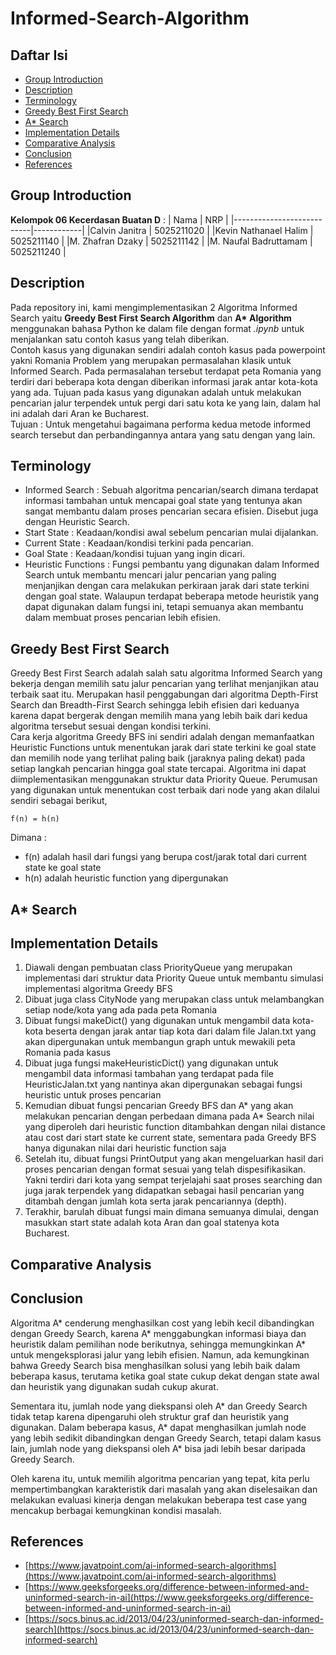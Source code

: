 # Informed-Search-Algorithm

## Daftar Isi
- [Group Introduction](#group-introduction)
- [Description](#description)
- [Terminology](#terminology)
- [Greedy Best First Search](#greedy-best-first-search)
- [A* Search](#a*-search)
- [Implementation Details](#implementation-details)
- [Comparative Analysis](#comparative-analysis)
- [Conclusion](#conclusion)
- [References](#references)


## Group Introduction
<b>Kelompok 06 Kecerdasan Buatan D</b> :
| Nama                      | NRP        |
|---------------------------|------------|
|Calvin Janitra             | 5025211020 |
|Kevin Nathanael Halim      | 5025211140 |
|M. Zhafran Dzaky           | 5025211142 |
|M. Naufal Badruttamam      | 5025211240 |

## Description
Pada repository ini, kami mengimplementasikan 2 Algoritma Informed Search yaitu <b>Greedy Best First Search Algorithm</b> dan <b>A* Algorithm</b> menggunakan bahasa Python ke dalam file dengan format <i>.ipynb</i> untuk menjalankan satu contoh kasus yang telah diberikan.<br>
Contoh kasus yang digunakan sendiri adalah contoh kasus pada powerpoint yakni Romania Problem yang merupakan permasalahan klasik untuk Informed Search. Pada permasalahan tersebut terdapat peta Romania yang terdiri dari beberapa kota dengan diberikan informasi jarak antar kota-kota yang ada. Tujuan pada kasus yang digunakan adalah untuk melakukan pencarian jalur terpendek untuk pergi dari satu kota ke yang lain, dalam hal ini adalah dari Aran ke Bucharest.<br>
Tujuan : Untuk mengetahui bagaimana performa kedua metode informed search tersebut dan perbandingannya antara yang satu dengan yang lain.

## Terminology
- Informed Search : Sebuah algoritma pencarian/search dimana terdapat informasi tambahan untuk mencapai goal state yang tentunya akan sangat membantu dalam proses pencarian secara efisien. Disebut juga dengan Heuristic Search.
- Start State : Keadaan/kondisi awal sebelum pencarian mulai dijalankan.
- Current State : Keadaan/kondisi terkini pada pencarian.
- Goal State : Keadaan/kondisi tujuan yang ingin dicari.
- Heuristic Functions : Fungsi pembantu yang digunakan dalam Informed Search untuk membantu mencari jalur pencarian yang paling menjanjikan dengan cara melakukan perkiraan jarak dari state terkini dengan goal state. Walaupun terdapat beberapa metode heuristik yang dapat digunakan dalam fungsi ini, tetapi semuanya akan membantu dalam membuat proses pencarian lebih efisien.

## Greedy Best First Search
Greedy Best First Search adalah salah satu algoritma Informed Search yang bekerja dengan memilih satu jalur pencarian yang terlihat menjanjikan atau terbaik saat itu. Merupakan hasil penggabungan dari algoritma Depth-First Search dan Breadth-First Search sehingga lebih efisien dari keduanya karena dapat bergerak dengan memilih mana yang lebih baik dari kedua algoritma tersebut sesuai dengan kondisi terkini.<br>
Cara kerja algoritma Greedy BFS ini sendiri adalah dengan memanfaatkan Heuristic Functions untuk menentukan jarak dari state terkini ke goal state dan memilih node yang terlihat paling baik (jaraknya paling dekat) pada setiap langkah pencarian hingga goal state tercapai. Algoritma ini dapat diimplementasikan menggunakan struktur data Priority Queue. Perumusan yang digunakan untuk menentukan cost terbaik dari node yang akan dilalui sendiri sebagai berikut,

    f(n) = h(n)
Dimana :
- f(n) adalah hasil dari fungsi yang berupa cost/jarak total dari current state ke goal state
- h(n) adalah heuristic function yang dipergunakan

## A* Search

## Implementation Details
1. Diawali dengan pembuatan class PriorityQueue yang merupakan implementasi dari struktur data Priority Queue untuk membantu simulasi implementasi algoritma Greedy BFS
2. Dibuat juga class CityNode yang merupakan class untuk melambangkan setiap node/kota yang ada pada peta Romania
3. Dibuat fungsi makeDict() yang digunakan untuk mengambil data kota-kota beserta dengan jarak antar tiap kota dari dalam file Jalan.txt yang akan dipergunakan untuk membangun graph untuk mewakili peta Romania pada kasus
4. Dibuat juga fungsi makeHeuristicDict() yang digunakan untuk mengambil data informasi tambahan yang terdapat pada file HeuristicJalan.txt yang nantinya akan dipergunakan sebagai fungsi heuristic untuk proses pencarian
5. Kemudian dibuat fungsi pencarian Greedy BFS dan A* yang akan melakukan pencarian dengan perbedaan dimana pada A* Search nilai yang diperoleh dari heuristic function ditambahkan dengan nilai distance atau cost dari start state ke current state, sementara pada Greedy BFS hanya digunakan nilai dari heuristic function saja
6. Setelah itu, dibuat fungsi PrintOutput yang akan mengeluarkan hasil dari proses pencarian dengan format sesuai yang telah dispesifikasikan. Yakni terdiri dari kota yang sempat terjelajahi saat proses searching dan juga jarak terpendek yang didapatkan sebagai hasil pencarian yang ditambah dengan jumlah kota serta jarak pencariannya (depth).
7. Terakhir, barulah dibuat fungsi main dimana semuanya dimulai, dengan masukkan start state adalah kota Aran dan goal statenya kota Bucharest.

## Comparative Analysis

## Conclusion
Algoritma A* cenderung menghasilkan cost yang lebih kecil dibandingkan dengan Greedy Search, karena A* menggabungkan informasi biaya dan heuristik dalam pemilihan node berikutnya, sehingga memungkinkan A* untuk mengeksplorasi jalur yang lebih efisien. Namun, ada kemungkinan bahwa Greedy Search bisa menghasilkan solusi yang lebih baik dalam beberapa kasus, terutama ketika goal state cukup dekat dengan state awal dan heuristik yang digunakan sudah cukup akurat.

Sementara itu, jumlah node yang diekspansi oleh A* dan Greedy Search tidak tetap karena dipengaruhi oleh struktur graf dan heuristik yang digunakan. Dalam beberapa kasus, A* dapat menghasilkan jumlah node yang lebih sedikit dibandingkan dengan Greedy Search, tetapi dalam kasus lain, jumlah node yang diekspansi oleh A* bisa jadi lebih besar daripada Greedy Search.

Oleh karena itu, untuk memilih algoritma pencarian yang tepat, kita perlu mempertimbangkan karakteristik dari masalah yang akan diselesaikan dan melakukan evaluasi kinerja dengan melakukan beberapa test case yang mencakup berbagai kemungkinan kondisi masalah.
## References
- [https://www.javatpoint.com/ai-informed-search-algorithms](https://www.javatpoint.com/ai-informed-search-algorithms)
- [https://www.geeksforgeeks.org/difference-between-informed-and-uninformed-search-in-ai](https://www.geeksforgeeks.org/difference-between-informed-and-uninformed-search-in-ai)
- [https://socs.binus.ac.id/2013/04/23/uninformed-search-dan-informed-search](https://socs.binus.ac.id/2013/04/23/uninformed-search-dan-informed-search)
